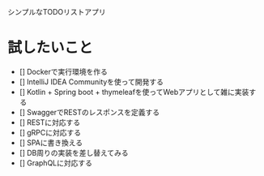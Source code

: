 シンプルなTODOリストアプリ

# 試したいこと
- [] Dockerで実行環境を作る
- [] IntelliJ IDEA Communityを使って開発する
- [] Kotlin + Spring boot + thymeleafを使ってWebアプリとして雑に実装する
- [] SwaggerでRESTのレスポンスを定義する
- [] RESTに対応する
- [] gRPCに対応する
- [] SPAに書き換える
- [] DB周りの実装を差し替えてみる
- [] GraphQLに対応する
